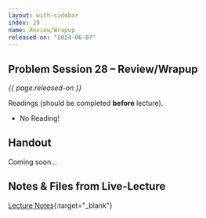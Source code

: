 ```yaml
---
layout: with-sidebar
index: 29
name: Review/Wrapup
released-on: "2024-06-07"
---
```


## Problem Session 28 – Review/Wrapup

_{{ page.released-on }}_

Readings (should be completed **before** lecture). 
- No Reading!

## Handout

Coming soon...

## Notes & Files from Live-Lecture

[Lecture Notes](https://drive.google.com/drive/folders/192BjKIZ5rCKe8dXzhc9bgKVas3zDgT-R?usp=sharing){:target="_blank"}
